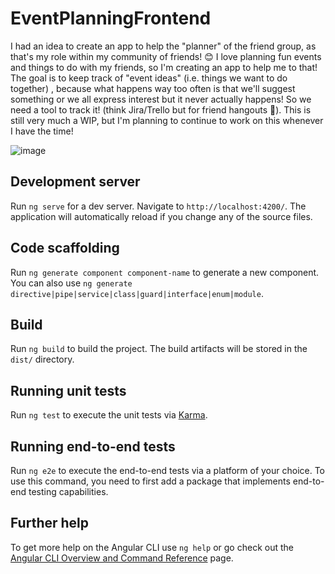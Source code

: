 
# EventPlanningFrontend

I had an idea to create an app to help the "planner" of the friend group, as that's my role within my community of friends! 😊 I love planning fun events and things to do with my friends, so I'm creating an app to help me to that! The goal is to keep track of "event ideas" (i.e. things we want to do together) , because what happens way too often is that we'll suggest something or we all express interest but it never actually happens! So we need a tool to track it! (think Jira/Trello but for friend hangouts 🤭). This is still very much a WIP, but I'm planning to continue to work on this whenever I have the time!

![image](https://github.com/user-attachments/assets/c7715fe5-c97f-4e17-b6c3-24690e0df7a7)

## Development server

Run `ng serve` for a dev server. Navigate to `http://localhost:4200/`. The application will automatically reload if you change any of the source files.

## Code scaffolding

Run `ng generate component component-name` to generate a new component. You can also use `ng generate directive|pipe|service|class|guard|interface|enum|module`.

## Build

Run `ng build` to build the project. The build artifacts will be stored in the `dist/` directory.

## Running unit tests

Run `ng test` to execute the unit tests via [Karma](https://karma-runner.github.io).

## Running end-to-end tests

Run `ng e2e` to execute the end-to-end tests via a platform of your choice. To use this command, you need to first add a package that implements end-to-end testing capabilities.

## Further help

To get more help on the Angular CLI use `ng help` or go check out the [Angular CLI Overview and Command Reference](https://angular.io/cli) page.
